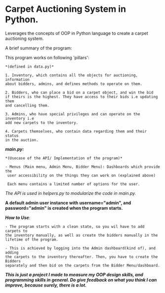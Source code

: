 # Carpet Auctioning System in Python.
Leverages the concepts of OOP in Python language to create a carpet auctioning system.

A brief summary of the program:

This program works on following 'pillars':   

    *(defined in data.py)*

    1. Inventory, which contains all the objects for auctioning, information
    about bidders, admins, and defines methods to operate on them.

    2. Bidders, who can place a bid on a carpet object, and win the bid
    if theirs is the highest. They have access to their bids i.e updating them
    and cancelling them.

    3. Admins, who have special privileges and can operate on the inventory i.e
    add new carpets to the inventory.

    4. Carpets themselves, who contain data regarding them and their status
    in the auction.



***main.py:***

    *(Usecase of the API/ Implementation of the program)*

    - Menus (Main menu, Admin Menu, Bidder Menu): Dashboards which provide the
     user accessibility on the things they can work on (explained above)

     Each menu contains a limited number of options for the user.

*The API is used in helpers.py to modularize the code in main.py.*



**A default admin user instance with username="admin", and password="admin"
is created when the program starts.**

***How to Use***:

    - The program starts with a clean state, so you wil have to add carpets to
    the inventory manually, as well as create the bidders manually in the
    lifetime of the program.

    - This is achieved by logging into the Admin dashboard(kind of), and adding
    the carpets to the inventory thereafter. Then, you have to create the Bidders
    separately and then bid on the carpets from the Bidder Menu/dashboard.


***This is just a project I made to measure my OOP design skills, and programming
skills in general. Do give feedback on what you think I can improve, because
surely, there is a lot.***
